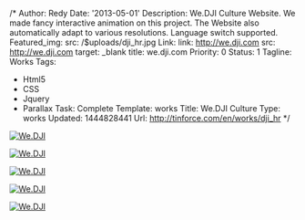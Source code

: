 /*
Author: Redy
Date: '2013-05-01'
Description: We.DJI Culture Website. We made fancy interactive animation on this project.
  The Website also automatically adapt to various resolutions. Language switch supported.
Featured_img:
  src: /$uploads/dji_hr.jpg
Link:
  link: http://we.dji.com
  src: http://we.dji.com
  target: _blank
  title: we.dji.com
Priority: 0
Status: 1
Tagline: Works
Tags:
- Html5
- CSS
- Jquery
- Parallax
Task: Complete
Template: works
Title: We.DJI Culture
Type: works
Updated: 1444828441
Url: http://tinforce.com/en/works/dji_hr
*/
<p> <a class="lightbox-gallery" href="/$uploads/dji_hr_1.jpg"> <img src="/$uploads/dji_hr_1.jpg" alt="We.DJI" /> </a></p><p> <a class="lightbox-gallery" href="/$uploads/dji_hr_2.jpg"> <img src="/$uploads/dji_hr_2.jpg" alt="We.DJI" /> </a></p><p> <a class="lightbox-gallery" href="/$uploads/dji_hr_3.jpg"> <img src="/$uploads/dji_hr_3.jpg" alt="We.DJI" /> </a></p><p> <a class="lightbox-gallery" href="/$uploads/dji_hr_4.jpg"> <img src="/$uploads/dji_hr_4.jpg" alt="We.DJI" /> </a></p><p> <a class="lightbox-gallery" href="/$uploads/dji_hr_5.jpg"> <img src="/$uploads/dji_hr_5.jpg" alt="We.DJI" /> </a></p>